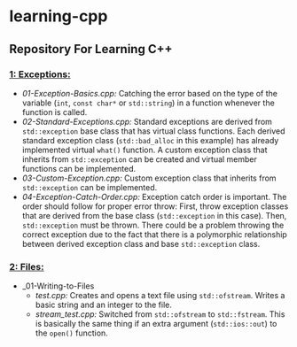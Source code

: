 # learning-cpp

## __Repository For Learning C++__

### __<ins>1: Exceptions:</ins>__
* _01-Exception-Basics.cpp:_ Catching the error based on the type of the variable (`int`, `const char*` or `std::string`) in a function whenever the function is called.
* _02-Standard-Exceptions.cpp:_ Standard exceptions are derived from `std::exception` base class that has virtual class functions. Each derived standard exception class (`std::bad_alloc` in this example) has already implemented virtual `what()` function. A custom exception class that inherits from `std::exception` can be created and virtual member functions can be implemented.
* _03-Custom-Exception.cpp:_ Custom exception class that inherits from `std::exception` can be implemented.
* _04-Exception-Catch-Order.cpp:_ Exception catch order is important. The order should follow for proper error throw: First, throw exception classes that are derived from the base class (`std::exception` in this case). Then, `std::exception` must be thrown. There could be a problem throwing the correct exception due to the fact that there is a polymorphic relationship between derived exception class and base `std::exception` class.

### __<ins>2: Files:</ins>__
* _01-Writing-to-Files 
    * _test.cpp:_ Creates and opens a text file using `std::ofstream`. Writes a basic string and an integer to the file.
    * _stream\_test.cpp:_ Switched from `std::ofstream` to `std::fstream`. This is basically the same thing if an extra argument (`std::ios::out`) to the `open()` function.
